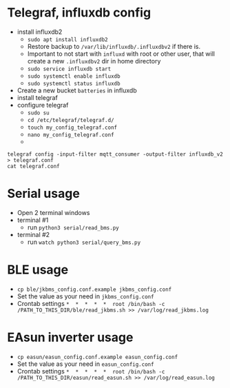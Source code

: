 # Telegraf, influxdb config

* install influxdb2
  * `sudo apt install influxdb2`
  * Restore backup to `/var/lib/influxdb/.influxdbv2` if there is.
  * Important to not start with `influxd` with root or other user, that will create a new `.influxdbv2` dir in home directory
  * `sudo service influxdb start`
  * `sudo systemctl enable influxdb`
  * `sudo systemctl status influxdb`
* Create a new bucket `batteries` in influxdb
* install telegraf
* configure telegraf
  * `sudo su`
  * `cd /etc/telegraf/telegraf.d/`
  * `touch my_config_telegraf.conf`
  * `nano my_config_telegraf.conf`
  * 
```
telegraf config -input-filter mqtt_consumer -output-filter influxdb_v2 > telegraf.conf
cat telegraf.conf
```

# Serial usage

* Open 2 terminal windows
* terminal #1
  * run `python3 serial/read_bms.py`
* terminal #2
  * run `watch python3 serial/query_bms.py`

# BLE usage

* `cp ble/jkbms_config.conf.example jkbms_config.conf`
* Set the value as your need in `jkbms_config.conf`
* Crontab settings
`*  *  *  *  *  root /bin/bash -c /PATH_TO_THIS_DIR/ble/read_jkbms.sh >> /var/log/read_jkbms.log`

# EAsun inverter usage

* `cp easun/easun_config.conf.example easun_config.conf`
* Set the value as your need in `easun_config.conf`
* Crontab settings
  `*  *  *  *  *  root /bin/bash -c /PATH_TO_THIS_DIR/easun/read_easun.sh >> /var/log/read_easun.log`